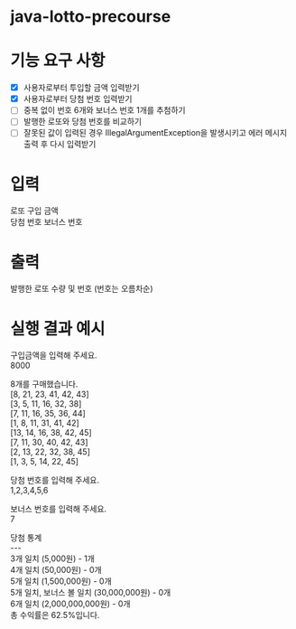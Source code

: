 # java-lotto-precourse

# 기능 요구 사항
- [x] 사용자로부터 투입할 금액 입력받기
- [x] 사용자로부터 당첨 번호 입력받기
- [ ] 중복 없이 번호 6개와 보너스 번호 1개를 추첨하기
- [ ] 발행한 로또와 당첨 번호를 비교하기
- [ ] 잘못된 값이 입력된 경우 IllegalArgumentException을 발생시키고 에러 메시지 출력 후 다시 입력받기

# 입력
로또 구입 금액  
당첨 번호
보너스 번호

# 출력
발행한 로또 수량 및 번호 (번호는 오름차순)

# 실행 결과 예시
구입금액을 입력해 주세요.  
8000  

8개를 구매했습니다.  
[8, 21, 23, 41, 42, 43]  
[3, 5, 11, 16, 32, 38]  
[7, 11, 16, 35, 36, 44]  
[1, 8, 11, 31, 41, 42]  
[13, 14, 16, 38, 42, 45]  
[7, 11, 30, 40, 42, 43]  
[2, 13, 22, 32, 38, 45]  
[1, 3, 5, 14, 22, 45]  

당첨 번호를 입력해 주세요.  
1,2,3,4,5,6  

보너스 번호를 입력해 주세요.  
7  

당첨 통계  
\-\-\-  
3개 일치 (5,000원) - 1개  
4개 일치 (50,000원) - 0개  
5개 일치 (1,500,000원) - 0개  
5개 일치, 보너스 볼 일치 (30,000,000원) - 0개  
6개 일치 (2,000,000,000원) - 0개  
총 수익률은 62.5%입니다.